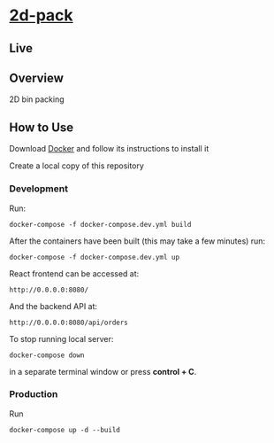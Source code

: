 # [2d-pack](https://sync.ssprojects.ca/)

## Live

## Overview

2D bin packing

## How to Use

Download [Docker](https://docs.docker.com/engine/install/) and follow its instructions to install it

Create a local copy of this repository

### Development

Run:

    docker-compose -f docker-compose.dev.yml build

After the containers have been built (this may take a few minutes) run:

    docker-compose -f docker-compose.dev.yml up

React frontend can be accessed at:

    http://0.0.0.0:8080/

And the backend API at:

    http://0.0.0.0:8080/api/orders

To stop running local server:

    docker-compose down

in a separate terminal window or press **control + C**.

### Production

Run

    docker-compose up -d --build
